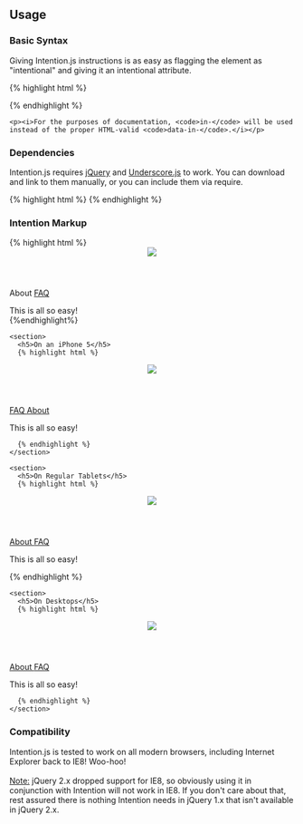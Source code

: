 <article class="equalize" data-pattern="2">
  <h2>Usage</h2>
  <section>
      <h3>Basic Syntax</h3>
    <p>Giving Intention.js instructions is as easy as flagging the element as "intentional" and giving it an intentional attribute.</p>

   {% highlight html %}
<div intent in-width:></div>

<img intent in-landscape-src="wide.png" />

<nav intent in-touch-prepend="#content" />
   {% endhighlight %}

    <p><i>For the purposes of documentation, <code>in-</code> will be used instead of the proper HTML-valid <code>data-in-</code>.</i></p>
  </section>
  <section>
    <h3>Dependencies</h3>
    <p>Intention.js requires <a href="http://jquery.com/">jQuery</a> and <a href="http://underscore.js" target="_blank">Underscore.js</a> to work. You can download and link to them manually, or you can include them via require.</p>
    {% highlight html %}
<script
   data-main="assets/js/context"
   src="assets/js/require/require.js">
</script>
   {% endhighlight %}
  </section>
  <section>
    <h3>Intention Markup</h3>
    {% highlight html %}
<header>
   <img src="logo.png" intent
      in-highres-src="retina.png" />
</header>

<nav intent
   in-mobile-prepend="#content"
   in-tablet-prepend="#content"
   in-standard-after="header"
   in-touch-class="swipeDrawer">

   <a id="about" intent
      in-mobile-href="about.html"
      in-tablet-href="about.html"
      in-standard-href="#about">About</a>
   <a id="projects" href="/faq"
      intent
      in-mobile-before="#about">FAQ</a>

</nav>

<div id="content" intent
   in-width: in-orientation:>
   This is all so easy!
</div>
    {%endhighlight%}
  </section>

  <div id="typesOfManip" class="thirds clearFix" intent in-width: in-container: in-touch-class="swipe">

    <section>
      <h5>On an iPhone 5</h5>
      {% highlight html %}
<header>
   <img src="retina.png" />
</header>

<div id="content"
   class="mobile portrait">

   <nav class="swipeDrawer">
      <a href="/faq">
         FAQ
      </a>
      <a href="about.html">
         About
      </a>
   </nav>

   This is all so easy!

</div>

      {% endhighlight %}
    </section>

    <section>
      <h5>On Regular Tablets</h5>
      {% highlight html %}
<header>
   <img src="logo.png" />
</header>

<div id="content"
   class="tablet portrait">

   <nav
      class="swipeDrawer">
      <a href="about.html">
         About
      </a>
      <a href="/faq">
         FAQ
      </a>
   </nav>

   This is all so easy!

</div>
      {% endhighlight %}
    </section>

    <section>
      <h5>On Desktops</h5>
      {% highlight html %}
<header>
   <img src="logo.png" />
</header>

<nav>
   <a href="about.html">
      About
   </a>
   <a href="/faq">
      FAQ
   </a>
</nav>

<div id="content"
   class="standard">

   This is all so easy!

</div>

      {% endhighlight %}
    </section>
  </div>
  <article>
    <h3>Compatibility</h3>
    <section>
       <p>Intention.js is tested to work on all modern browsers, including Internet Explorer back to IE8! Woo-hoo!
       <br/>
       <br/><u>Note:</u> jQuery 2.x dropped support for IE8, so obviously using it in conjunction with Intention will not work in IE8. If you don't care about that, rest assured there is nothing Intention needs in jQuery 1.x that isn't available in jQuery 2.x. </p>
    </section>
  </article>
</article>
